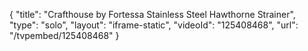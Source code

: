 {
    "title": "Crafthouse by Fortessa Stainless Steel Hawthorne Strainer",
    "type": "solo",
    "layout": "iframe-static",
    "videoId": "125408468",
    "url": "\/tvpembed\/125408468"
}